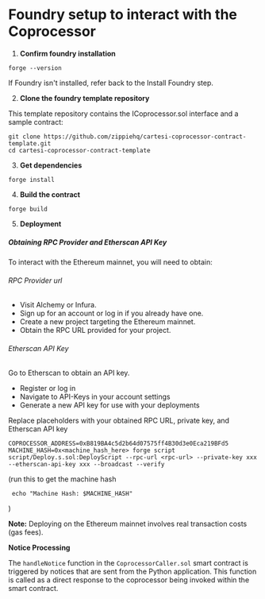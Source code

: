 # Foundry setup to interact with the Coprocessor

1. **Confirm foundry installation**

```
forge --version
```

If Foundry isn't installed, refer back to the Install Foundry step.

2. **Clone the foundry template repository**

This template repository contains the ICoprocessor.sol interface and a sample contract:

```
git clone https://github.com/zippiehq/cartesi-coprocessor-contract-template.git
cd cartesi-coprocessor-contract-template
```

3. **Get dependencies**

```
forge install
```

4. **Build the contract**

```
forge build
```

5. **Deployment**

##### Obtaining RPC Provider and Etherscan API Key

To interact with the Ethereum mainnet, you will need to obtain:

###### RPC Provider url

- Visit Alchemy or Infura.
- Sign up for an account or log in if you already have one.
- Create a new project targeting the Ethereum mainnet.
- Obtain the RPC URL provided for your project.

###### Etherscan API Key

Go to Etherscan to obtain an API key.

- Register or log in
- Navigate to API-Keys in your account settings
- Generate a new API key for use with your deployments

Replace placeholders with your obtained RPC URL, private key, and Etherscan API key

```
COPROCESSOR_ADDRESS=0xB819BA4c5d2b64d07575ff4B30d3e0Eca219BFd5 MACHINE_HASH=0x<machine_hash_here> forge script script/Deploy.s.sol:DeployScript --rpc-url <rpc-url> --private-key xxx --etherscan-api-key xxx --broadcast --verify
```

(run this to get the machine hash

```
 echo "Machine Hash: $MACHINE_HASH"
```

)

**Note:** Deploying on the Ethereum mainnet involves real transaction costs (gas fees).

**Notice Processing**

The `handleNotice` function in the `CoprocessorCaller.sol` smart contract is triggered by notices that are sent from the Python application. This function is called as a direct response to the coprocessor being invoked within the smart contract.
